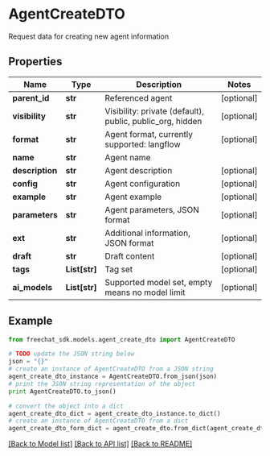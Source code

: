 # AgentCreateDTO

Request data for creating new agent information

## Properties

Name | Type | Description | Notes
------------ | ------------- | ------------- | -------------
**parent_id** | **str** | Referenced agent | [optional] 
**visibility** | **str** | Visibility: private (default), public, public_org, hidden | [optional] 
**format** | **str** | Agent format, currently supported: langflow | [optional] 
**name** | **str** | Agent name | 
**description** | **str** | Agent description | [optional] 
**config** | **str** | Agent configuration | [optional] 
**example** | **str** | Agent example | [optional] 
**parameters** | **str** | Agent parameters, JSON format | [optional] 
**ext** | **str** | Additional information, JSON format | [optional] 
**draft** | **str** | Draft content | [optional] 
**tags** | **List[str]** | Tag set | [optional] 
**ai_models** | **List[str]** | Supported model set, empty means no model limit | [optional] 

## Example

```python
from freechat_sdk.models.agent_create_dto import AgentCreateDTO

# TODO update the JSON string below
json = "{}"
# create an instance of AgentCreateDTO from a JSON string
agent_create_dto_instance = AgentCreateDTO.from_json(json)
# print the JSON string representation of the object
print AgentCreateDTO.to_json()

# convert the object into a dict
agent_create_dto_dict = agent_create_dto_instance.to_dict()
# create an instance of AgentCreateDTO from a dict
agent_create_dto_form_dict = agent_create_dto.from_dict(agent_create_dto_dict)
```
[[Back to Model list]](../README.md#documentation-for-models) [[Back to API list]](../README.md#documentation-for-api-endpoints) [[Back to README]](../README.md)


